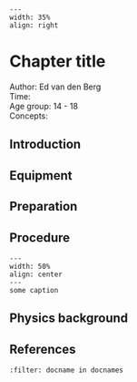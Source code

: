 

<div style="clear: both;">

```{figure} ../../figures/open.png
---
width: 35%
align: right
```

</div>

# Chapter title


Author:  Ed van den Berg   \
Time:	  	\
Age group:	14 - 18\
Concepts:	

## Introduction

## Equipment

## Preparation

## Procedure

```{figure} demo02_figure2.JPG
---
width: 50%
align: center
---
some caption
```

## Physics background


## References
```{bibliography}
:filter: docname in docnames
```